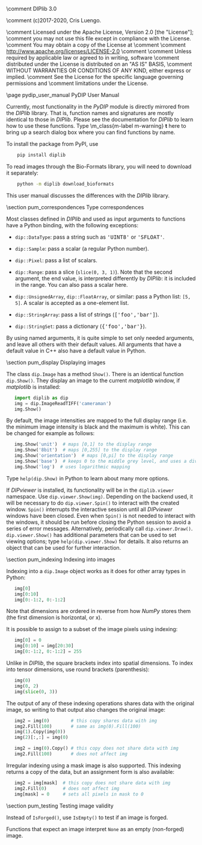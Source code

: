 \comment DIPlib 3.0

\comment (c)2017-2020, Cris Luengo.

\comment Licensed under the Apache License, Version 2.0 [the "License"];
\comment you may not use this file except in compliance with the License.
\comment You may obtain a copy of the License at
\comment 
\comment    http://www.apache.org/licenses/LICENSE-2.0
\comment 
\comment Unless required by applicable law or agreed to in writing, software
\comment distributed under the License is distributed on an "AS IS" BASIS,
\comment WITHOUT WARRANTIES OR CONDITIONS OF ANY KIND, either express or implied.
\comment See the License for the specific language governing permissions and
\comment limitations under the License.


\page pydip_user_manual PyDIP User Manual

Currently, most functionality in the *PyDIP* module is directly mirrored from the
*DIPlib* library. That is, function names and signatures are mostly identical to
those in *DIPlib*. Please see the documentation for *DIPlib* to learn how to use
these functions. Type \m_class{m-label m-warning} **t** here to bring up a search
dialog box where you can find functions by name.

To install the package from PyPI, use
```bash
    pip install diplib
```
To read images through the Bio-Formats library, you will need to download it separately:
```bash
    python -m diplib download_bioformats
```

This user manual discusses the differences with the *DIPlib* library.

\section pum_correspondences Type correspondences

Most classes defined in *DIPlib* and used as input arguments to functions have
a Python binding, with the following exceptions:

- `dip::DataType`: pass a string such as <tt>'UINT8'</tt> or <tt>'SFLOAT'</tt>.

- `dip::Sample`: pass a scalar (a regular Python number).

- `dip::Pixel`: pass a list of scalars.

- `dip::Range`: pass a slice (`slice(0, 3, 1)`). Note that the second argument,
  the end value, is interpreted differently by *DIPlib*: it is included in the range.
  You can also pass a scalar here.

- `dip::UnsignedArray`, `dip::FloatArray`, or similar: pass a Python list: `[5, 5]`.
  A scalar is accepted as a one-element list.

- `dip::StringArray`: pass a list of strings (<tt>['foo','bar']</tt>).

- `dip::StringSet`: pass a dictionary (<tt>{'foo','bar'}</tt>).

By using named arguments, it is quite simple to set only needed arguments, and
leave all others with their default values. All arguments that have a default
value in C++ also have a default value in Python.

\section pum_display Displaying images

The class `dip.Image` has a method `Show()`. There is an identical function
`dip.Show()`. They display an image to the current *matplotlib* window, if
*matplotlib* is installed:

```py
   import diplib as dip
   img = dip.ImageReadTIFF('cameraman')
   img.Show()
```

By default, the image intensities are mapped to the full display range
(i.e. the minimum image intensity is black and the maximum is white). This
can be changed for example as follows:

```py
   img.Show('unit')  # maps [0,1] to the display range
   img.Show('8bit')  # maps [0,255] to the display range
   img.Show('orientation')  # maps [0,pi] to the display range
   img.Show('base')  # keeps 0 to the middle grey level, and uses a divergent color map
   img.Show('log')  # uses logarithmic mapping
```

Type `help(dip.Show)` in Python to learn about many more options.

If *DIPviewer* is installed, its functionality will be in the `diplib.viewer`
namespace. Use `dip.viewer.Show(img)`. Depending on the backend used, it
will be necessary to do `dip.viewer.Spin()` to interact with the created
window. `Spin()` interrupts the interactive session until all *DIPviewer*
windows have been closed. Even when `Spin()` is not needed to interact
with the windows, it should be run before closing the Python session to
avoid a series of error messages. Alternatively, periodically call
`dip.viewer.Draw()`.
`dip.viewer.Show()` has additional parameters
that can be used to set viewing options; type `help(dip.viewer.Show)` for details.
It also returns an object that can be used for further interaction.

\section pum_indexing Indexing into images

Indexing into a `dip.Image` object works as it does for other array types in
Python:

```py
   img[0]
   img[0:10]
   img[0:-1:2, 0:-1:2]
```

Note that dimensions are ordered in reverse from how *NumPy* stores them
(the first dimension is horizontal, or x).

It is possible to assign to a subset of the image pixels using indexing:

```py
   img[0] = 0
   img[0:10] = img[20:30]
   img[0:-1:2, 0:-1:2] = 255
```

Unlike in *DIPlib*, the square brackets index into spatial dimensions.
To index into tensor dimensions, use round brackets (parenthesis):

```py
   img(0)
   img(0, 2)
   img(slice(0, 3))
```

The output of any of these indexing operations shares data with the original
image, so writing to that output also changes the original image:

```py
   img2 = img(0)        # this copy shares data with img
   img2.Fill(100)       # same as img(0).Fill(100)
   img(1).Copy(img(0))
   img(2)[:,:] = img(0)

   img2 = img(0).Copy() # this copy does not share data with img
   img2.Fill(100)       # does not affect img
```

Irregular indexing using a mask image is also supported. This indexing
returns a copy of the data, but an assignment form is also available:

```py
   img2 = img[mask]  # this copy does not share data with img
   img2.Fill(0)      # does not affect img
   img[mask] = 0     # sets all pixels in mask to 0
```

\section pum_testing Testing image validity

Instead of `IsForged()`, use `IsEmpty()` to test if an image is forged.

Functions that expect an image interpret `None` as an empty (non-forged) image.
